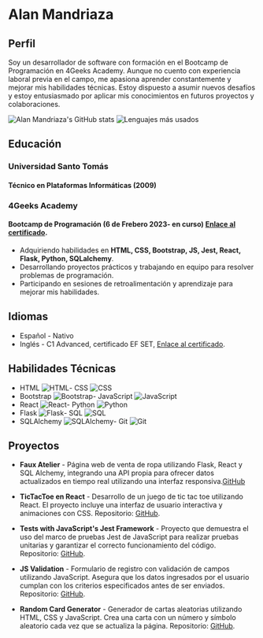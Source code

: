 # Alan Mandriaza

## Perfil

Soy un desarrollador de software con formación en el Bootcamp de Programación en 4Geeks Academy. Aunque no cuento con experiencia
laboral previa en el campo, me apasiona aprender constantemente y mejorar mis habilidades técnicas. Estoy dispuesto a asumir nuevos desafíos y estoy entusiasmado por aplicar mis conocimientos en futuros proyectos y
colaboraciones.



![Alan Mandriaza's GitHub stats](https://github-readme-stats.vercel.app/api?username=AlanMandriaza&show_icons=true&theme=radical)
![Lenguajes más usados](https://github-readme-stats.vercel.app/api/top-langs/?username=AlanMandriaza&layout=compact)



## Educación

### Universidad Santo Tomás
#### Técnico en Plataformas Informáticas (2009)

### 4Geeks Academy
#### Bootcamp de Programación (6 de Frebero 2023- en curso) [Enlace al certificado](https://certificate.4geeks.com/d50bbbce64a5f3f333f8b0546da0c2ffe82eb8fa).

- Adquiriendo habilidades en **HTML, CSS, Bootstrap, JS, Jest, React, Flask, Python, SQLalchemy**.
- Desarrollando proyectos prácticos y trabajando en equipo para resolver problemas de programación.
- Participando en sesiones de retroalimentación y aprendizaje para mejorar mis habilidades. 
  
## Idiomas

- Español - Nativo
- Inglés - C1 Advanced, certificado EF SET, [Enlace al certificado](https://www.efset.org/cert/XMCCB7).

## Habilidades Técnicas

- HTML ![HTML](https://img.icons8.com/color/48/000000/html-5.png)- CSS ![CSS](https://img.icons8.com/color/48/000000/css3.png)
- Bootstrap ![Bootstrap](https://img.icons8.com/color/48/000000/bootstrap.png)- JavaScript ![JavaScript](https://img.icons8.com/color/48/000000/javascript.png)
- React ![React](https://img.icons8.com/color/48/000000/react-native.png)- Python ![Python](https://img.icons8.com/color/48/000000/python.png)
- Flask ![Flask](https://img.icons8.com/ios/48/000000/flask.png)- SQL ![SQL](https://img.icons8.com/ios/48/000000/sql.png)
- SQLAlchemy ![SQLAlchemy](https://img.icons8.com/ios/48/000000/database.png)- Git ![Git](https://img.icons8.com/color/48/000000/git.png)




## Proyectos


- **Faux Atelier** - Página web de venta de ropa utilizando Flask, React y SQL Alchemy, integrando una API propia para ofrecer datos actualizados en tiempo real utilizando una interfaz responsiva.[GitHub](https://github.com/AlanMandriaza/Proyecto-final)


- **TicTacToe en React** - Desarrollo de un juego de tic tac toe utilizando React. El proyecto incluye una interfaz de usuario interactiva y animaciones con CSS. Repositorio: [GitHub](https://github.com/AlanMandriaza/TicTacToe-en-React).


- **Tests with JavaScript's Jest Framework** - Proyecto que demuestra el uso del marco de pruebas Jest de JavaScript para realizar pruebas unitarias y garantizar el correcto funcionamiento del código. Repositorio: [GitHub](https://github.com/AlanMandriaza/tests-with-Javascript-s-Jest-Framework).

- **JS Validation** - Formulario de registro con validación de campos utilizando JavaScript. Asegura que los datos ingresados por el usuario cumplan con los criterios especificados antes de ser enviados. Repositorio: [GitHub](https://github.com/AlanMandriaza/JS-Validation-).

- **Random Card Generator** - Generador de cartas aleatorias utilizando HTML, CSS y JavaScript. Crea una carta con un número y símbolo aleatorio cada vez que se actualiza la página. Repositorio: [GitHub](https://github.com/AlanMandriaza/Random-Card-Generator).
